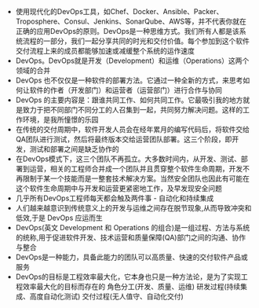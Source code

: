 * 使用现代化的DevOps工具，如Chef、Docker、Ansible、Packer、Troposphere、Consul、Jenkins、SonarQube、AWS等，并不代表你就在正确的应用DevOps的原则。DevOps是一种思维方式。我们所有人都是该系统流程的一部分，我们一起分享共同的时光和交付价值。每个参加到这个软件交付流程上来的成员都能够加速或减缓整个系统的运作速度
* DevOps。DevOps就是开发（Development）和运维（Operations）这两个领域的合并
* DevOps 也不仅仅是一种软件的部署方法。它通过一种全新的方式，来思考如何让软件的作者（开发部门）和运营者（运营部门）进行合作与协同
* DevOps 的主要内容是：跟谁共同工作、如何共同工作。它最吸引我的地方就是致力于把不同部门不同分工的人召集到一起，共同努力解决问题。这样的工作环境，是我所憧憬的乐园
* 在传统的交付周期中，软件开发人员会在经年累月的编写代码后，将软件交给QA团队进行测试，然后将最终版本交给运营团队部署。这三个阶段，即开发，测试和部署之间是缺乏协作的
* 在DevOps模式下，这三个团队不再孤立。大多数时间内，从开发、测试、部署到运营，相关的工程师合并成一个团队并且贯穿整个软件生命周期，开发不再限制于某一个技能而是一整套技术解决方案。当然安全团队也因此有可能在这个软件生命周期中与开发和运营更紧密地工作，及早发现安全问题
* 几乎所有DevOps工程师每天都会触及两件事 - 自动化和持续集成
* 人们越来越意识到传统意义上的开发与运维之间存在脱节现象,从而导致冲突和低效,于是 DevOps 应运而生
* DevOps(英文 Development 和 Operations 的组合)是一组过程、方法与系统的统称,用于促进软件开发、技术运营和质量保障(QA)部门之间的沟通、协作与整合
* DevOps是一种能力，具备此能力的团队可以高质量、快速的交付软件产品或服务
* DevOps的目标是工程效率最大化，它本身也只是一种方法论，是为了实现工程效率最大化的目标而存在的
角色分工(开发、质量、运维)
研发过程(持续集成、高度自动化测试)
交付过程(无人值守、自动化交付)
